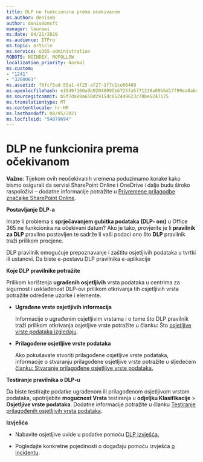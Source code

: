 ```yaml
---
title: DLP ne funkcionira prema očekivanom
ms.author: deniseb
author: denisebmsft
manager: laurawi
ms.date: 04/21/2020
ms.audience: ITPro
ms.topic: article
ms.service: o365-administration
ROBOTS: NOINDEX, NOFOLLOW
localization_priority: Normal
ms.custom:
- "1241"
- "3200001"
ms.assetid: f6fcf5ad-55a1-4f25-af27-1f7c1ce06409
ms.openlocfilehash: e1049f160a9b92040095b6725fa5771218a0956d17f99ea8a6e9cc279e7c73f6
ms.sourcegitcommit: b5f7da89a650d2915dc652449623c78be6247175
ms.translationtype: MT
ms.contentlocale: hr-HR
ms.lasthandoff: 08/05/2021
ms.locfileid: "54079694"
---
```

# <a name="dlp-not-working-as-expected"></a>DLP ne funkcionira prema očekivanom

**Važno**: Tijekom ovih neočekivanih vremena poduzimamo korake kako bismo osigurali da servisi SharePoint Online i OneDrive i dalje budu široko raspoloživi – dodatne informacije potražite u [Privremene prilagodbe značajke SharePoint Online](https://aka.ms/ODSPAdjustments).

 **Postavljanje DLP-a**

Imate li problema s **sprječavanjem gubitka podataka (DLP- om)** u Office 365 ne funkcionira na očekivani datum? Ako je tako, provjerite je li **pravilnik za DLP** pravilno postavljen te sadrže li vaši podaci ono što **DLP** pravilnik traži prilikom procjene.
  
DLP pravilnik omogućuje prepoznavanje i zaštitu osjetljivih podataka u tvrtki ili ustanovi. Da biste e-postavu DLP pravilnika e-aplikacije [](https://docs.microsoft.com/microsoft-365/compliance/create-a-dlp-policy-from-a-template)
  
 **Koje DLP pravilnike potražite**
  
Prilikom korištenja **ugrađenih osjetljivih** vrsta podataka u centrima za sigurnost i usklađenost DLP-ovi prilikom otkrivanja tih osjetljivih vrsta potražite određene uzorke i elemente.
  
- **Ugrađene vrste osjetljivih informacija**

    Informacije o ugrađenim osjetljivim vrstama i o tome što DLP pravilnik traži prilikom otkrivanja osjetljive vrste potražite u članku: Što [osjetljive vrste podataka izgledaju](https://docs.microsoft.com/microsoft-365/compliance/sensitive-information-type-entity-definitions).

- **Prilagođene osjetljive vrste podataka**

    Ako pokušavate stvoriti prilagođene osjetljive vrste podataka, informacije o stvaranju prilagođene osjetljive vrste potražite u sljedećem [članku: Stvaranje prilagođene osjetljive vrste podataka.](https://docs.microsoft.com/microsoft-365/compliance/create-a-custom-sensitive-information-type)

**Testiranje pravilnika o DLP-u**

Da biste testirajte podatke ugrađenom ili prilagođenom osjetljivom vrstom podataka, upotrijebite **mogućnost Vrsta** testiranja u **odjeljku Klasifikacije**  >  **Osjetljive vrste podataka**. Dodatne informacije potražite u članku [Testiranje prilagođenih osjetljivih vrsta podataka](https://docs.microsoft.com/microsoft-365/compliance/create-a-custom-sensitive-information-type#create-custom-sensitive-information-types-in-the-security--compliance-center).

 **Izvješća**
  
- Nabavite osjetljive uvide u podatke pomoću [DLP izvješća.](https://docs.microsoft.com/microsoft-365/compliance/data-loss-prevention-policies#dlp-reports)

- Pogledajte konkretne pojedinosti o događaju pomoću izvješća [o incidentu](https://docs.microsoft.com/microsoft-365/compliance/data-loss-prevention-policies#incident-reports).
